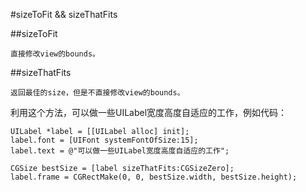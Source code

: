 #sizeToFit && sizeThatFits

##sizeToFit

	直接修改view的bounds。
	


##sizeThatFits

	返回最佳的size，但是不直接修改view的bounds。
	
利用这个方法，可以做一些UILabel宽度高度自适应的工作，例如代码：
	
	UILabel *label = [[UILabel alloc] init];
	label.font = [UIFont systemFontOfSize:15];
	label.text = @"可以做一些UILabel宽度高度自适应的工作";
	
	CGSize bestSize = [label sizeThatFits:CGSizeZero];
	label.frame = CGRectMake(0, 0, bestSize.width, bestSize.height);
